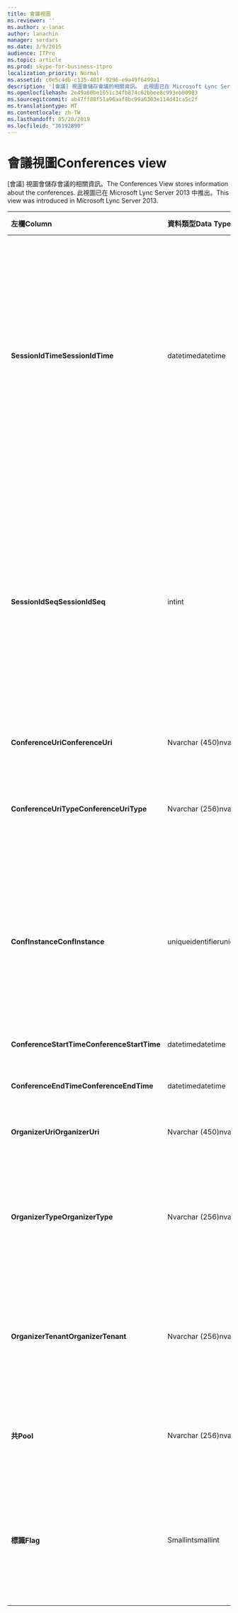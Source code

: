 ```yaml
---
title: 會議視圖
ms.reviewer: ''
ms.author: v-lanac
author: lanachin
manager: serdars
ms.date: 3/9/2015
audience: ITPro
ms.topic: article
ms.prod: skype-for-business-itpro
localization_priority: Normal
ms.assetid: c0e5c4db-c135-401f-9296-e9a49f6499a1
description: '[會議] 視圖會儲存會議的相關資訊。 此視圖已在 Microsoft Lync Server 2013 中推出。'
ms.openlocfilehash: 2e49a60be1651c34fb874c62bbee8c993eb00983
ms.sourcegitcommit: ab47ff88f51a96aaf8bc99a6303e114d41ca5c2f
ms.translationtype: MT
ms.contentlocale: zh-TW
ms.lasthandoff: 05/20/2019
ms.locfileid: "36192890"
---
```

# <a name="conferences-view"></a><span data-ttu-id="4ff05-104">會議視圖</span><span class="sxs-lookup"><span data-stu-id="4ff05-104">Conferences view</span></span>
 
<span data-ttu-id="4ff05-105">[會議] 視圖會儲存會議的相關資訊。</span><span class="sxs-lookup"><span data-stu-id="4ff05-105">The Conferences View stores information about the conferences.</span></span> <span data-ttu-id="4ff05-106">此視圖已在 Microsoft Lync Server 2013 中推出。</span><span class="sxs-lookup"><span data-stu-id="4ff05-106">This view was introduced in Microsoft Lync Server 2013.</span></span>
  
|<span data-ttu-id="4ff05-107">**左欄**</span><span class="sxs-lookup"><span data-stu-id="4ff05-107">**Column**</span></span>|<span data-ttu-id="4ff05-108">**資料類型**</span><span class="sxs-lookup"><span data-stu-id="4ff05-108">**Data Type**</span></span>|<span data-ttu-id="4ff05-109">**詳細資料**</span><span class="sxs-lookup"><span data-stu-id="4ff05-109">**Details**</span></span>|
|:-----|:-----|:-----|
|<span data-ttu-id="4ff05-110">**SessionIdTime**</span><span class="sxs-lookup"><span data-stu-id="4ff05-110">**SessionIdTime**</span></span> <br/> |<span data-ttu-id="4ff05-111">datetime</span><span class="sxs-lookup"><span data-stu-id="4ff05-111">datetime</span></span>  <br/> |<span data-ttu-id="4ff05-112">會話要求的時間。</span><span class="sxs-lookup"><span data-stu-id="4ff05-112">Time of session request.</span></span> <span data-ttu-id="4ff05-113">與 SessionIdSeq 搭配使用, 可唯一識別會話。</span><span class="sxs-lookup"><span data-stu-id="4ff05-113">Used in conjunction with SessionIdSeq to uniquely identify a session.</span></span> <span data-ttu-id="4ff05-114">如需詳細資訊, 請參閱[商務用 Skype Server 2015 中](dialogs.md)的 [對話方塊] 表格。</span><span class="sxs-lookup"><span data-stu-id="4ff05-114">See the [Dialogs table in Skype for Business Server 2015](dialogs.md) for more information.</span></span> <br/> |
|<span data-ttu-id="4ff05-115">**SessionIdSeq**</span><span class="sxs-lookup"><span data-stu-id="4ff05-115">**SessionIdSeq**</span></span> <br/> |<span data-ttu-id="4ff05-116">int</span><span class="sxs-lookup"><span data-stu-id="4ff05-116">int</span></span>  <br/> |<span data-ttu-id="4ff05-117">識別會話的識別碼編號。</span><span class="sxs-lookup"><span data-stu-id="4ff05-117">ID number to identify the session.</span></span> <span data-ttu-id="4ff05-118">與 SessionIdTime 搭配使用, 可唯一識別會話。</span><span class="sxs-lookup"><span data-stu-id="4ff05-118">Used in conjunction with SessionIdTime to uniquely identify a session.</span></span> <span data-ttu-id="4ff05-119">如需詳細資訊, 請參閱[商務用 Skype Server 2015 中](dialogs.md)的 [對話方塊] 表格。</span><span class="sxs-lookup"><span data-stu-id="4ff05-119">See the [Dialogs table in Skype for Business Server 2015](dialogs.md) for more information.</span></span> <br/> |
|<span data-ttu-id="4ff05-120">**ConferenceUri**</span><span class="sxs-lookup"><span data-stu-id="4ff05-120">**ConferenceUri**</span></span> <br/> |<span data-ttu-id="4ff05-121">Nvarchar (450)</span><span class="sxs-lookup"><span data-stu-id="4ff05-121">nvarchar(450)</span></span>  <br/> |<span data-ttu-id="4ff05-122">會議的 URI。</span><span class="sxs-lookup"><span data-stu-id="4ff05-122">URI for the conference.</span></span>  <br/> |
|<span data-ttu-id="4ff05-123">**ConferenceUriType**</span><span class="sxs-lookup"><span data-stu-id="4ff05-123">**ConferenceUriType**</span></span> <br/> |<span data-ttu-id="4ff05-124">Nvarchar (256)</span><span class="sxs-lookup"><span data-stu-id="4ff05-124">nvarchar(256)</span></span>  <br/> |<span data-ttu-id="4ff05-125">會議 URI 的類型。</span><span class="sxs-lookup"><span data-stu-id="4ff05-125">Type of the conference URI.</span></span> <span data-ttu-id="4ff05-126">如需詳細資訊, 請參閱[UriTypes 資料表](uritypes.md)。</span><span class="sxs-lookup"><span data-stu-id="4ff05-126">See the [UriTypes table](uritypes.md) for more information.</span></span> <br/> |
|<span data-ttu-id="4ff05-127">**ConfInstance**</span><span class="sxs-lookup"><span data-stu-id="4ff05-127">**ConfInstance**</span></span> <br/> |<span data-ttu-id="4ff05-128">uniqueidentifier</span><span class="sxs-lookup"><span data-stu-id="4ff05-128">uniqueidentifier</span></span>  <br/> |<span data-ttu-id="4ff05-129">用於週期性會議。</span><span class="sxs-lookup"><span data-stu-id="4ff05-129">Used for recurring conferences.</span></span> <span data-ttu-id="4ff05-130">每個週期性會議實例都有相同的 ConferenceUri, 但 ConfInstance 不同。</span><span class="sxs-lookup"><span data-stu-id="4ff05-130">Each instance of a recurring conference has the same ConferenceUri but a different ConfInstance.</span></span>  <br/> |
|<span data-ttu-id="4ff05-131">**ConferenceStartTime**</span><span class="sxs-lookup"><span data-stu-id="4ff05-131">**ConferenceStartTime**</span></span> <br/> |<span data-ttu-id="4ff05-132">datetime</span><span class="sxs-lookup"><span data-stu-id="4ff05-132">datetime</span></span>  <br/> |<span data-ttu-id="4ff05-133">會議的開始時間。</span><span class="sxs-lookup"><span data-stu-id="4ff05-133">Starting time for the conference.</span></span>  <br/> |
|<span data-ttu-id="4ff05-134">**ConferenceEndTime**</span><span class="sxs-lookup"><span data-stu-id="4ff05-134">**ConferenceEndTime**</span></span> <br/> |<span data-ttu-id="4ff05-135">datetime</span><span class="sxs-lookup"><span data-stu-id="4ff05-135">datetime</span></span>  <br/> |<span data-ttu-id="4ff05-136">會議的結束時間。</span><span class="sxs-lookup"><span data-stu-id="4ff05-136">Ending time for the conference.</span></span>  <br/> |
|<span data-ttu-id="4ff05-137">**OrganizerUri**</span><span class="sxs-lookup"><span data-stu-id="4ff05-137">**OrganizerUri**</span></span> <br/> |<span data-ttu-id="4ff05-138">Nvarchar (450)</span><span class="sxs-lookup"><span data-stu-id="4ff05-138">nvarchar(450)</span></span>  <br/> |<span data-ttu-id="4ff05-139">組織會議的使用者 URI。</span><span class="sxs-lookup"><span data-stu-id="4ff05-139">URI of the user who organized the conference.</span></span>  <br/> |
|<span data-ttu-id="4ff05-140">**OrganizerType**</span><span class="sxs-lookup"><span data-stu-id="4ff05-140">**OrganizerType**</span></span> <br/> |<span data-ttu-id="4ff05-141">Nvarchar (256)</span><span class="sxs-lookup"><span data-stu-id="4ff05-141">nvarchar(256)</span></span>  <br/> |<span data-ttu-id="4ff05-142">組織會議的使用者 URI 類型。</span><span class="sxs-lookup"><span data-stu-id="4ff05-142">Type of URI of the user who organized the conference.</span></span> <span data-ttu-id="4ff05-143">如需詳細資訊, 請參閱[UriTypes 資料表](uritypes.md)。</span><span class="sxs-lookup"><span data-stu-id="4ff05-143">See the [UriTypes table](uritypes.md) for more information.</span></span> <br/> |
|<span data-ttu-id="4ff05-144">**OrganizerTenant**</span><span class="sxs-lookup"><span data-stu-id="4ff05-144">**OrganizerTenant**</span></span> <br/> |<span data-ttu-id="4ff05-145">Nvarchar (256)</span><span class="sxs-lookup"><span data-stu-id="4ff05-145">nvarchar(256)</span></span>  <br/> |<span data-ttu-id="4ff05-146">組織會議的使用者租使用者。</span><span class="sxs-lookup"><span data-stu-id="4ff05-146">Tenant of the user who organized the conference.</span></span> <span data-ttu-id="4ff05-147">如需詳細資訊, 請參閱[承租人資料表](tenants.md)。</span><span class="sxs-lookup"><span data-stu-id="4ff05-147">See the [Tenants table](tenants.md) for more information.</span></span> <br/> |
|<span data-ttu-id="4ff05-148">**共**</span><span class="sxs-lookup"><span data-stu-id="4ff05-148">**Pool**</span></span> <br/> |<span data-ttu-id="4ff05-149">Nvarchar (256)</span><span class="sxs-lookup"><span data-stu-id="4ff05-149">nvarchar(256)</span></span>  <br/> |<span data-ttu-id="4ff05-150">主持會議之池的完整功能變數名稱。</span><span class="sxs-lookup"><span data-stu-id="4ff05-150">Fully qualified domain name of the pool that hosted the conference.</span></span>  <br/> |
|<span data-ttu-id="4ff05-151">**標識**</span><span class="sxs-lookup"><span data-stu-id="4ff05-151">**Flag**</span></span> <br/> |<span data-ttu-id="4ff05-152">Smallint</span><span class="sxs-lookup"><span data-stu-id="4ff05-152">smallint</span></span>  <br/> |<span data-ttu-id="4ff05-153">包含會議屬性的位元遮罩。</span><span class="sxs-lookup"><span data-stu-id="4ff05-153">Bit mask that contains Conference Attributes.</span></span> <span data-ttu-id="4ff05-154">可能的值包括:</span><span class="sxs-lookup"><span data-stu-id="4ff05-154">Possible values are:</span></span>  <br/> <span data-ttu-id="4ff05-155">0X01-綜合交易</span><span class="sxs-lookup"><span data-stu-id="4ff05-155">0X01 - Synthetic Transaction</span></span>  <br/> |
   


